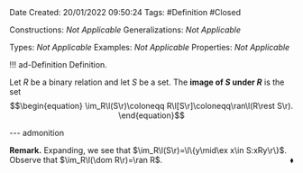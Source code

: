 <br />
<br />

Date Created: 20/01/2022 09:50:24
Tags: #Definition #Closed 

Constructions: _Not Applicable_
Generalizations: _Not Applicable_

Types: _Not Applicable_
Examples: _Not Applicable_ 
Properties: _Not Applicable_

!!! ad-Definition Definition.

Let $R$ be a binary relation and let $S$ be a set. The **image of $S$ under $R$** is the set
$$\begin{equation}
    \im_R\l(S\r)\coloneqq R\l[S\r]\coloneqq\ran\l(R\rest S\r).
\end{equation}$$

--- admonition

**Remark.** Expanding, we see that $\im_R\l(S\r)=\l\{y\mid\ex x\in S:xRy\r\}$. Observe that $\im_R\l(\dom R\r)=\ran R$.<span style="float:right;">$\blacklozenge$</span>
